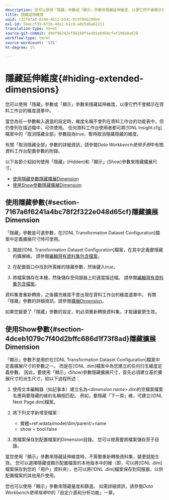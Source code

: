 ```yaml
---
description: 您可以使用「隱藏」參數或「顯示」參數來隱藏延伸維度，以便它們不會顯示在資料工作台的維度選單中。
title: 隱藏延伸維度
uuid: c32f47ad-0246-4611-b54c-0c9f0eb396bd
exl-id: 5baccf39-6f3b-40a1-b1c0-a8e5d6a61211
translation-type: tm+mt
source-git-commit: d9df90242ef96188f4e4b5e6d04cfef196b0a628
workflow-type: tm+mt
source-wordcount: '535'
ht-degree: 1%

---
```


# 隱藏延伸維度{#hiding-extended-dimensions}

您可以使用「隱藏」參數或「顯示」參數來隱藏延伸維度，以便它們不會顯示在資料工作台的維度選單中。

當您為任一參數輸入適當的設定時，維度名稱不會列在資料工作台的功能表中，但仍會列在描述檔中，可供使用。 任何資料工作台使用者都可將[!DNL Insight.cfg]檔案中的「取消隱藏全部」參數設為true，暫時取消隱藏隱藏的維度。

有關「取消隱藏全部」參數的詳細資訊，請參閱&#x200B;*Data Workbench使用手冊*&#x200B;中有關資料工作台配置參數的附錄。

以下各節介紹如何使用「隱藏」(Hidden)和「顯示」(Show)參數來隱藏擴展尺寸。

* [使用隱藏參數隱藏擴展Dimension](../../../../home/c-dataset-const-proc/c-dataset-config-tools/c-hide-dataset-comp/c-hide-ex-dim.md#section-7167a6f6241a4bc78f2f322e048d65cf)
* [使用Show參數隱藏擴展Dimension](../../../../home/c-dataset-const-proc/c-dataset-config-tools/c-hide-dataset-comp/c-hide-ex-dim.md#section-4dceb1079c7f40d2bffc686d1f73f8ad)

## 使用隱藏參數{#section-7167a6f6241a4bc78f2f322e048d65cf}隱藏擴展Dimension

「隱藏」參數是可選參數，在[!DNL Transformation Dataset Configuration]檔案中定義擴展尺寸時可使用。

1. 開啟[!DNL Transformation Dataset Configuration]檔案，在其中定義要隱藏的擴展維。 請參閱[編輯現有資料集包含檔案](../../../../home/c-dataset-const-proc/c-dataset-inc-files/c-work-dataset-inc-files/t-edit-ex-dataset-inc-files.md#task-456c04e38ebc425fb35677a6bb6aa077)。

1. 在配置窗口中找到所需維的隱藏參數，然後鍵入&#x200B;*true*。
1. 將檔案儲存在本機，然後儲存至伺服器上的適當描述檔。 請參閱[編輯現有資料集包含檔案](../../../../home/c-dataset-const-proc/c-dataset-inc-files/c-work-dataset-inc-files/t-edit-ex-dataset-inc-files.md#task-456c04e38ebc425fb35677a6bb6aa077)。

資料集會重新轉換，之後擴充維度不會出現在資料工作台的維度選單中。 有關「隱藏」參數的詳細資訊，請參閱[擴展Dimension](../../../../home/c-dataset-const-proc/c-ex-dim/c-abt-ex-dim.md)。

如果您變更了「隱藏」參數的設定，則必須重新轉換資料集，才能讓變更生效。

## 使用Show參數{#section-4dceb1079c7f40d2bffc686d1f73f8ad}隱藏擴展Dimension

「顯示」參數不是用於在[!DNL Transformation Dataset Configuration]檔案中定義擴展尺寸的參數之一。 而是在[!DNL .dim]檔案中為您建立的任何衍生維度定義參數。 因此，要使用「顯示」(Show)參數隱藏擴展尺寸，首先必須建立基於擴展尺寸的派生尺寸，如以下過程所述：

1. 使用文本編輯器（如記事本）建立名為&lt;*dimension name*>.dim的空檔案檔案名應與要隱藏的維的名稱相匹配。 例如，要隱藏「下一頁」維，可建立[!DNL Next Page.dim]檔案。

1. 將下列文字新增至檔案：

   * 實體=ref:wdata/model/dim/parent/+name
   * show = bool:false

1. 將檔案保存到配置檔案的Dimension目錄。 您可以視需要將檔案儲存至子目錄。

當您使用「顯示」參數來隱藏延伸維度時，不需要重新轉換資料集，變更就能生效。 您可以選擇隱藏或顯示配置檔案的本地版本中的維（即，可以將[!DNL .dim]檔案保存到您的「用戶」資料夾），也可以將[!DNL .dim]檔案保存到伺服器，以供配置檔案的其他用戶使用。

您也可以使用「顯示」參數來隱藏量度和篩選。 如需詳細資訊，請參閱&#x200B;*Data Workbench使用指南*&#x200B;中的「設定介面和分析功能」一章。
